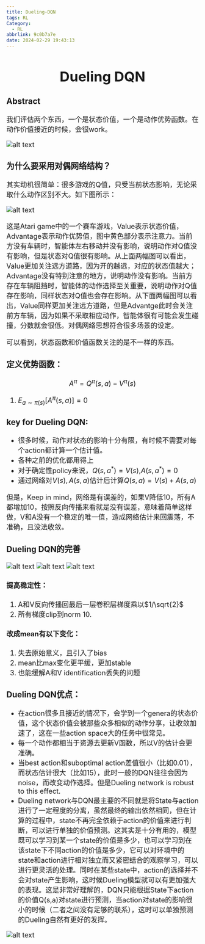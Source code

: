 ```yaml
---
title: Dueling-DQN
tags: RL
Category:
  - RL
abbrlink: 9c0b7a7e
date: 2024-02-29 19:43:13
---
```


<font size=4>

# <center> Dueling DQN </center>

### Abstract

我们评估两个东西，一个是状态价值，一个是动作优势函数。在动作价值接近的时候，会很work。

![alt text](Dueling_DQN/image.png)

### 为什么要采用对偶网络结构？
其实动机很简单：很多游戏的Q值，只受当前状态影响，无论采取什么动作区别不大。如下图所示：

![alt text](Dueling_DQN/image-1.png)

这是Atari game中的一个赛车游戏，Value表示状态价值，Advantage表示动作优势值，图中黄色部分表示注意力。当前方没有车辆时，智能体左右移动并没有影响，说明动作对Q值没有影响，但是状态对Q值很有影响。从上面两幅图可以看出，Value更加关注远方道路，因为开的越远，对应的状态值越大；Advantage没有特别注意的地方，说明动作没有影响。当前方存在车辆阻挡时，智能体的动作选择至关重要，说明动作对Q值存在影响，同样状态对Q值也会存在影响。从下面两幅图可以看出，Value同样更加关注远方道路，但是Advantge此时会关注前方车辆，因为如果不采取相应动作，智能体很有可能会发生碰撞，分数就会很低。对偶网络思想符合很多场景的设定。


可以看到，状态函数和价值函数关注的是不一样的东西。

### 定义优势函数：

$$A^{\pi}=Q^{\pi}(s,a)-V^{\pi}(s)$$

1. $E_{a\sim\pi(s)}[A^{\pi}(s,a)]=0$



### key for Dueling DQN:
- 很多时候，动作对状态的影响十分有限，有时候不需要对每个action都计算一个估计值。
- 各种之前的优化都用得上
- 对于确定性policy来说，$Q(s,a^*)=V(s)$,$A(s,a^*)=0$
- 通过网络对$V(s),A(s,a)$估计后计算$Q(s,a)=V(s)+A(s,a)$

但是，Keep in mind，网络是有误差的，如果V降低10，所有A都增加10，按照反向传播来看就是没有误差，意味着简单这样做，V和A没有一个稳定的唯一值，造成网络估计来回震荡，不准确，且没法收敛。

### Dueling DQN的完善

![alt text](Dueling_DQN/image-4.png)
![alt text](Dueling_DQN/image-2.png)
![alt text](Dueling_DQN/image-3.png)



#### 提高稳定性：
1. A和V反向传播回最后一层卷积层梯度乘以$1/\sqrt{2}$
2. 所有梯度clip到norm 10.

#### 改成mean有以下变化：

1. 失去原始意义，且引入了bias
2. mean比max变化更平缓，更加stable
3. 也能缓解A和V identification丢失的问题

### Dueling DQN优点：

- 在action很多且接近的情况下，会学到一个genera的状态价值，这个状态价值会被那些众多相似的动作分享，让收敛加速了，这在一些action space大的任务中很常见。
- 每一个动作都相当于资源去更新V函数，所以V的估计会更准确。
- 当best action和suboptimal action差值很小（比如0.01），而状态估计很大（比如15），此时一般的DQN往往会因为noise，而改变动作选择。但是Dueling network is robust to this effect.
- Dueling network与DQN最主要的不同就是将State与action进行了一定程度的分离，虽然最终的输出依然相同，但在计算的过程中，state不再完全依赖于action的价值来进行判断，可以进行单独的价值预测。这其实是十分有用的，模型既可以学习到某一个state的价值是多少，也可以学习到在该state下不同action的价值是多少，它可以对环境中的state和action进行相对独立而又紧密结合的观察学习，可以进行更灵活的处理。同时在某些state中，action的选择并不会对state产生影响，这时候Dueling模型就可以有更加强大的表现。这是非常好理解的，DQN只能根据State下action的价值Q(s,a)对state进行预测，当action对state的影响很小的时候（二者之间没有足够的联系），这时可以单独预测的Dueling自然有更好的发挥。

![alt text](Dueling_DQN/image-5.png)